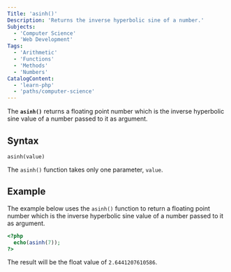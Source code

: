 ```yaml
---
Title: 'asinh()'
Description: 'Returns the inverse hyperbolic sine of a number.'
Subjects:
  - 'Computer Science'
  - 'Web Development'
Tags:
  - 'Arithmetic'
  - 'Functions'
  - 'Methods'
  - 'Numbers'
CatalogContent:
  - 'learn-php'
  - 'paths/computer-science'
---
```


The **`asinh()`** returns a floating point number which is the inverse hyperbolic sine value of a number passed to it as argument.

## Syntax

```pseudo
asinh(value)
```

The `asinh()` function takes only one parameter, `value`.

## Example

The example below uses the `asinh()` function to return a floating point number which is the inverse hyperbolic sine value of a number passed to it as argument.

```php
<?php
  echo(asinh(7));
?>
```

The result will be the float value of `2.6441207610586`.
